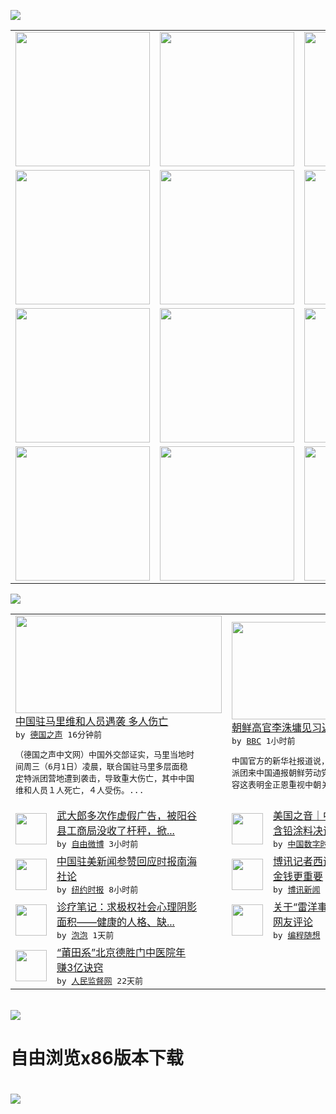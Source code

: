 

<a href="https://github.com/greatfire/z/raw/master/FreeBrowser.apk"><img src="https://raw.githubusercontent.com/greatfire/wiki/master/x/header.png" /></a><table><tr><td width="262" align="center" valign="center"><a href="https://github.com/greatfire/wiki/wiki/nyt" title="纽约时报中文网 国际纵览"><img src="https://raw.githubusercontent.com/greatfire/wiki/master/x/nyt_flag.png" width="215"/></a></td><td width="262" align="center" valign="center"><a href="https://github.com/greatfire/wiki/wiki/dw" title=""><img src="https://raw.githubusercontent.com/greatfire/wiki/master/x/dw_flag.png" width="215"/></a></td><td width="262" align="center" valign="center"><a href="https://github.com/greatfire/wiki/wiki/rmjd" title=""><img src="https://raw.githubusercontent.com/greatfire/wiki/master/x/rmjd_flag.png" width="215"/></a></td></tr><tr><td width="262" align="center" valign="center"><a href="https://github.com/paopaonetizen/website" title="泡泡 - 未经审查的互联网信息"><img src="https://raw.githubusercontent.com/greatfire/wiki/master/x/pp_flag.png" width="215"/></a></td><td width="262" align="center" valign="center"><a href="https://github.com/getlantern/mirror" title="以及自由微博和GreatFire.org官方中文论坛"><img src="https://raw.githubusercontent.com/greatfire/wiki/master/x/lantern_flag.png" width="215"/></a></td><td width="262" align="center" valign="center"><a href="https://github.com/cdtmirrors/m/" title=""><img src="https://raw.githubusercontent.com/greatfire/wiki/master/x/cdt_flag.png" width="215"/></a></td></tr><tr><td width="262" align="center" valign="center"><a href="https://github.com/program-think/blog" title="编程随想的博客"><img src="https://raw.githubusercontent.com/greatfire/wiki/master/x/pt_flag.png" width="215"/></a></td><td width="262" align="center" valign="center"><a href="https://github.com/greatfire/wiki/wiki/bbc" title=""><img src="https://raw.githubusercontent.com/greatfire/wiki/master/x/bbc_flag.png" width="215"/></a></td><td width="262" align="center" valign="center"><a href="https://github.com/freeweibo/s" title="自由微博 - 匿名和不受屏蔽的新浪微博搜索"><img src="https://raw.githubusercontent.com/greatfire/wiki/master/x/fw_flag.png" width="215"/></a></td></tr><tr><td width="262" align="center" valign="center"><a href="https://github.com/greatfire/wiki/wiki/google" title=""><img src="https://raw.githubusercontent.com/greatfire/wiki/master/x/google_flag.png" width="215"/></a></td><td width="262" align="center" valign="center"><a href="https://github.com/bxnews/boxun" title=""><img src="https://raw.githubusercontent.com/greatfire/wiki/master/x/bx_flag.png" width="215"/></a></td><td width="262" align="center" valign="center"><a href="https://github.com/greatfire/wiki/wiki/open-source" title="欢迎访问GreatFire.org开发者项目网站"><img src="https://raw.githubusercontent.com/greatfire/wiki/master/x/open-source_flag.png" width="215"/></a></td></tr></table><img src="https://raw.githubusercontent.com/greatfire/wiki/master/x/newsfeed text.png" /><table cols="4"><tr><td colspan="2" width="380"><a href="http://dw.com/p/1IyHr?maca=chi-GK-text-greatfire-all-chinese-15625-xml-mrss"><img src="http://www.dw.com/image/0,,19024895_302,00.jpg" width="330" height="156"/></a></br><a href="http://dw.com/p/1IyHr?maca=chi-GK-text-greatfire-all-chinese-15625-xml-mrss">中国驻马里维和人员遇袭  多人伤亡</a></br><kbd> by <a href="http://dw.de">德国之声</a> 16分钟前 </kbd></br><pre>（德国之声中文网）中国外交部证实，马里当地时<br/>间周三（6月1日）凌晨，联合国驻马里多层面稳<br/>定特派团营地遭到袭击，导致重大伤亡，其中中国<br/>维和人员１人死亡，４人受伤。...</pre></td><td colspan="2" width="380"><a href="http://www.bbc.com/zhongwen/simp/china/2016/06/160601_china_nkorea_xi"><img src="http://a.files.bbci.co.uk/worldservice/live/assets/images/2016/06/01/160601111424_nkorea_144x81_xinhua_nocredit.jpg" width="330" height="156"/></a></br><a href="http://www.bbc.com/zhongwen/simp/china/2016/06/160601_china_nkorea_xi">朝鲜高官李洙墉见习近平“通报党代会”</a></br><kbd> by <a href="http://www.bbc.co.uk/zhongwen/simp">BBC</a> 1小时前 </kbd></br><pre>中国官方的新华社报道说，习近平欢迎朝鲜劳动党<br/>派团来中国通报朝鲜劳动党代表大会情况，并且形<br/>容这表明金正恩重视中朝关系。</pre></td></tr><tr><td><img src="http://ww2.sinaimg.cn/large/006tM2u5jw1f4fvegl81ej30qo1bednv.jpg" width="50" height="50"/></td><td width="280"><a href="https://freeweibo.com/weibo/3981616462268774">武大郎多次作虚假广告，被阳谷<br/>县工商局没收了杆秤，掀...</a></br><kbd> by <a href="https://freeweibo.com/">自由微博</a> 3小时前 </kbd></td><td><img src="http://i2.wp.com/chinadigitaltimes.net/chinese/files/2016/05/C7DB6B5B-C6E1-46A2-9F1A-C89E8F509D0A_w640_r1_s.jpg?resize=575%2C323" width="50" height="50"/></td><td width="280"><a href="http://feedproxy.google.com/~r/chinadigitaltimes/main-page/~3/MyxuINLrqbY/">美国之音｜中国封杀联合国有关<br/>含铅涂料决议</a></br><kbd> by <a href="http://chinadigitaltimes.net/chinese/">中国数字时代</a> 6小时前 </kbd></td></tr><tr><td><img src="https://raw.githubusercontent.com/greatfire/wiki/master/x/nyt_logo.png" width="50" height="50"/></td><td width="280"><a href="https://d7odklm2qes9e.cloudfront.net/opinion/20160601/c01lchina/">中国驻美新闻参赞回应时报南海<br/>社论</a></br><kbd> by <a href="http://m.cn.nytimes.com/">纽约时报</a> 8小时前 </kbd></td><td><img src="http://www.boxun.com/news/images/2016/06/201606011322china1.jpg" width="50" height="50"/></td><td width="280"><a href="http://www.boxun.com/news/gb/china/2016/06/201606011322.shtml">博讯记者西诺专访凤姐：自信比<br/>金钱更重要</a></br><kbd> by <a href="http://www.boxun.com">博讯新闻</a> 1天前 </kbd></td></tr><tr><td><img src="https://pao-pao.net/sites/pao-pao.net/files/styles/large/public/wen_zhong_tu_1.jpg?itok=uA3nEQkK" width="50" height="50"/></td><td width="280"><a href="https://pao-pao.net/article/704">诊疗笔记：求极权社会心理阴影<br/>面积——健康的人格、缺...</a></br><kbd> by <a href="https://pao-pao.net">泡泡</a> 1天前 </kbd></td><td><img src="https://lh6.googleusercontent.com/xnDjtvPj9NNzc_FUv0O-U-XditrRY975VgTPcQLjlrWR0m2yjeFZ-SyuGmEBJ64cixFgeMaoqWKpFZ7BVEjxw6L9gNhknCOWWWwXCzP8qcLwRRcdgm_EdWNgqPhKfNPArxXTT0AhiRo" width="50" height="50"/></td><td width="280"><a href="http://feedproxy.google.com/~r/programthink/~3/dE0AVGkocZ0/weekly-share-102.html">关于“雷洋事件”的相关报道和<br/>网友评论</a></br><kbd> by <a href="http://program-think.blogspot.com">编程随想</a> 2天前 </kbd></td></tr><tr><td><img src="http://www.rmjdw.com/uploads/160510/3-1605102102421C.jpg" width="50" height="50"/></td><td width="280"><a href="http://www.rmjdw.com//tebiebaodao/20160510/15526.html">“莆田系”北京德胜门中医院年<br/>赚3亿诀窍 </a></br><kbd> by <a href="http://www.rmjdw.com/">人民监督网</a> 22天前 </kbd></td></table></br><a href="https://github.com/greatfire/z/raw/master/FreeBrowser.apk"><img src="https://raw.githubusercontent.com/greatfire/wiki/master/x/download app.png" /></a><h1>自由浏览x86版本下载<h1><a href="https://github.com/greatfire/z/raw/master/FreeBrowser-x86.apk"><img src="https://raw.githubusercontent.com/greatfire/images/master/fb86.qr.png" /></a>